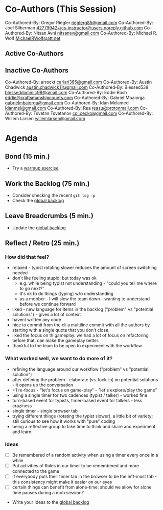 # Co-Authors (This Session)

Co-Authored-By: Gregor Riegler <rieglerg85@gmail.com>
Co-Authored-By: Joel Silberman <42779942+jcs-instructor@users.noreply.github.com>
Co-Authored-By: Nitsan Avni <nitsanav@gmail.com>
Co-Authored-By: Michael R. Wolf <MichaelRWolf@att.net>

## Active Co-Authors

## Inactive Co-Authors

Co-Authored-By: arrockt <cariari385@gmail.com>
Co-Authored-By: Austin Chadwick <austin.chadwick11@gmail.com>
Co-Authored-By: Blessed538 <blesseddominic98@gmail.com>
Co-Authored-By: Eddie Bush <eddie@craftsmanshipcounts.com>
Co-Authored-By: Gabriel Mbaiorga <gabrielmbaiorga@gmail.com>
Co-Authored-By: Idan Melamed <idanmel@gmail.com>
Co-Authored-By: Rea <reasu@protonmail.com>
Co-Authored-By: Tsvetan Tsvetanov <cpi.cecko@gmail.com>
Co-Authored-By: Willem Larsen <willemlarsen@gmail.com>

# Agenda

## Bond (15 min.)

-   Try a [warmup exercise](../docs/warmup-exercises.md)

## Work the Backlog (75 min.)

-   Consider checking the recent `git log -p`
-   Check the [global backlog](../docs/backlog.md)

## Leave Breadcrumbs (5 min.)

-   Update the [global backlog](../docs/backlog.md)

## Reflect / Retro (25 min.)

### How did that feel?

- relaxed - typist rotating slower reduces the amount of screen switching needed
- don't like feeling stupid; but today was ok
    - e.g. while being typist not understanding - "could you tell me where to go next?"
    - it's ok to do things (typing) w/o understanding
    - as a mobber - I will slow the team down - wanting to understand before we continue forward
- liked - new language for items in the backlog ("problem" vs "potential solutions") - gives a lot of context
- havent written any code
- nice to commit from the cli a multiline commit with all the authors by starting with a single quote that you don't close.
- liked the focus on th gameplay. we had a lot of focus on refactoring before that. can make the gameplay better.
- thankful to the team to be open to experiment with the workflow.

### What worked well, we want to do more of it?

- refining the language around our workflow ("problem" vs "potential solution")
- after defining the problem - elaborate (vs. lock-in) on potential solutions - it opens up the conversation
- +1 re-focus - "let's focus on game-play" - "let's explore/play the game"
- using a single timer for two cadences (typist / talker) - worked fine
- turn-based event for typists, timer-based event for talkers - less craziness
- single timer - single browser tab
- trying different things (rotating the typist slower), a little bit of variety; still curious to see how it works with "pure" coding
- being a reflective group to take time to think and share and experiment and learn

### Ideas

- [ ] Be remembered of a random activity when using a timer every once in a while
- [ ] Put activities of Roles in our timer to be remembered and more connected to the game
- [ ] if everybody puts their timer tab in the browser to be the left-most tab - this consistency might make it easier on our eyes
- [ ] certain things can benefit from alone-time: should we allow for alone time pauses during a mob session?
- Write your Ideas to the [global backlog](../docs/backlog.md)
